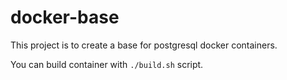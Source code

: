 docker-base
===========

This project is to create a base for postgresql docker containers.

You can build container with `./build.sh` script.
